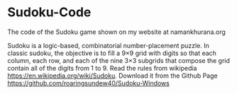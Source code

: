 # Sudoku-Code
The code of the Sudoku game shown on my website at namankhurana.org

Sudoku is a logic-based, combinatorial number-placement puzzle. In classic sudoku, the objective is to fill a 9×9 grid with digits so that each column, each row, and each of the nine 3×3 subgrids that compose the grid contain all of the digits from 1 to 9. Read the rules from wikipedia https://en.wikipedia.org/wiki/Sudoku. Download it from the Github Page https://github.com/roaringsundew40/Sudoku-Windows
